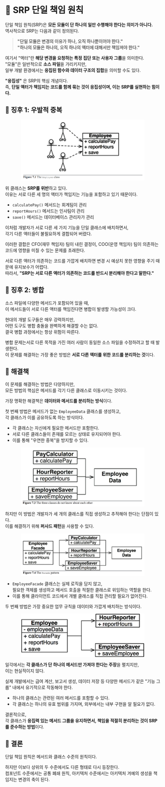 # 📕 SRP 단일 책임 원칙
단일 책임 원칙(SRP)은 **모든 모듈이 단 하나의 일만 수행해야 한다는 의미가 아니다.**  
역사적으로 SRP는 다음과 같이 정의된다.  

> **"단일 모듈은 변경의 이유가 하나, 오직 하나뿐이어야 한다."**  
> **"하나의 모듈은 하나의, 오직 하나의 액터에 대해서만 책임져야 한다."**  

여기서 "액터"란 **해당 변경을 요청하는 특정 집단 또는 사용자 그룹**을 의미한다.  
"모듈"은 일반적으로 **소스 파일**을 가리키지만,  
일부 개발 환경에서는 **응집된 함수와 데이터 구조의 집합**을 의미할 수도 있다.  

**"응집성"** 은 SRP의 핵심 개념이다.  
즉, **단일 액터가 책임지는 코드를 함께 묶는 것이 응집성이며, 이는 SRP를 실현하는 힘이다.**  

## 📗 징후 1: 우발적 중복
<img src="../Clean Architecture-로버트.C 마틴/img/7_1.png" alt="설명" width="400" style="display: block; margin: auto;">

위 클래스는 **SRP를 위반**하고 있다.  
이유는 서로 다른 세 명의 액터가 책임지는 기능을 포함하고 있기 때문이다.

- `calculatePay()` 메서드는 회계팀이 관리  
- `reportHours()` 메서드는 인사팀이 관리  
- `save()` 메서드는 데이터베이스 관리자가 관리  

이처럼 개발자가 서로 다른 세 가지 기능을 단일 클래스에 배치하면서,  
각기 다른 액터들이 불필요하게 결합되어 버렸다.  

이러한 결합은 CFO(재무 책임자) 팀이 내린 결정이, COO(운영 책임자) 팀이 의존하는 코드에 영향을 미칠 수 있는 문제를 초래한다.  

서로 다른 액터가 의존하는 코드를 가깝게 배치하면 변경 시 예상치 못한 영향을 주기 때문에 유지보수가 어렵다.  
따라서, **"SRP는 서로 다른 액터가 의존하는 코드를 반드시 분리해야 한다고 말한다."**  

## 📗 징후 2: 병합
소스 파일에 다양한 메서드가 포함되어 있을 때,  
이 메서드들이 서로 다른 액터를 책임진다면 병합이 발생할 가능성이 크다.

현대의 개발 도구들은 매우 강력하지만,  
어떤 도구도 병합 충돌을 완벽하게 해결할 수는 없다.  
결국 병합 과정에서는 항상 위험이 따른다.  

병합 문제는서로 다른 목적을 가진 여러 사람이 동일한 소스 파일을 수정하려고 할 때 발생한다.  
이 문제를 해결하는 가장 좋은 방법은 **서로 다른 액터를 위한 코드를 분리하는 것**이다.  

## 📗 해결책
이 문제를 해결하는 방법은 다양하지만,  
모든 방법의 핵심은 메서드를 각기 다른 클래스로 이동시키는 것이다.  

가장 명확한 해결책은 **데이터와 메서드를 분리하는 방식**이다.  

첫 번째 방법은 메서드가 없는 `EmployeeData` 클래스를 생성하고,  
각 클래스가 이를 공유하도록 하는 방식이다.  

- 각 클래스는 자신에게 필요한 메서드만 포함한다.  
- 서로 다른 클래스들이 존재를 모르는 상태로 유지되어야 한다.  
- 이를 통해 "우연한 중복"을 방지할 수 있다.  

<img src="../Clean Architecture-로버트.C 마틴/img/7_2.png" alt="설명" width="400" style="display: block; margin: auto;">

하지만 이 방법은 개발자가 세 개의 클래스를 직접 생성하고 추적해야 한다는 단점이 있다.  
이를 해결하기 위해 **퍼사드 패턴**을 사용할 수 있다.  

<img src="../Clean Architecture-로버트.C 마틴/img/7_3.png" alt="설명" width="400" style="display: block; margin: auto;">

- `EmployeeFacade` 클래스는 실제 로직을 담지 않고,  
  필요한 객체를 생성하고 메서드 호출을 적절한 클래스로 위임하는 역할을 한다.  
- 이를 통해 클라이언트 코드에서 개별 클래스를 직접 관리할 필요가 없어진다. 

두 번째 방법은 가장 중요한 업무 규칙을 데이터와 가깝게 배치하는 방식이다.  

<img src="../Clean Architecture-로버트.C 마틴/img/7_4.png" alt="설명" width="400" style="display: block; margin: auto;">

일각에서는 **각 클래스가 단 하나의 메서드만 가져야 한다는 주장**을 펼치지만,  
이는 현실적이지 않다.  

실제 개발에서는 급여 계산, 보고서 생성, 데이터 저장 등 다양한 메서드가 같은 "기능 그룹" 내에서 유기적으로 작동해야 한다.  

- 하나의 클래스는 관련된 여러 메서드를 포함할 수 있다.  
- 각 클래스는 하나의 유효 범위를 가지며, 외부에서는 내부 구현을 알 필요가 없다.  

결론적으로,  
각 클래스가 **응집력 있는 메서드 그룹을 유지하면서, 책임을 적절히 분리하는 것이 SRP를 준수하는 방법**이다.  

## 📗 결론
단일 책임 원칙은 메서드와 클래스 수준의 원칙이다.  

하지만 이보다 상위의 두 수준에서도 다른 형태로 다시 등장한다.  
컴포넌트 수준에서는 공통 폐쇄 원칙, 아키텍처 수준에서는 아키텍처 겨예의 생성을 책임지는 변경의 축이 된다.